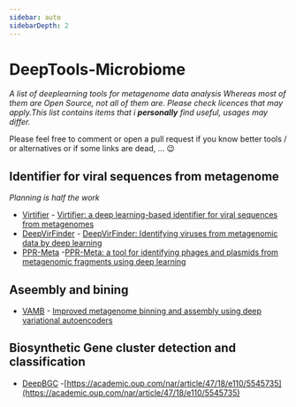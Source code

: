 ```yaml
---
sidebar: auto
sidebarDepth: 2
---
```



# DeepTools-Microbiome
_A list of deeplearning tools for metagenome data analysis Whereas most of them are Open Source, not all of them are. Please check licences that may apply.This list contains items that i **personally** find useful, usages may differ._

Please feel free to comment or open a pull request if you know better tools / or alternatives or if some links are dead, ... 😉

## Identifier for viral sequences from metagenome 
*Planning is half the work*

* [Virtifier](https://github.com/crazyinter/Seq2Vec) - [Virtifier: a deep learning-based identifier for viral sequences from metagenomes](https://academic.oup.com/bioinformatics/advance-article-abstract/doi/10.1093/bioinformatics/btab845/6462188?redirectedFrom=fulltext)
* [DeepVirFinder](https://github.com/jessieren/DeepVirFinder) - [DeepVirFinder: Identifying viruses from metagenomic data by deep learning](https://link.springer.com/article/10.1007/s40484-019-0187-4)
* [PPR-Meta](https://github.com/zhenchengfang/PPR-Meta) -[PPR-Meta: a tool for identifying phages and plasmids from metagenomic fragments using deep learning](https://academic.oup.com/gigascience/article/8/6/giz066/5521157)

## Aseembly and bining 

* [VAMB](https://github.com/RasmussenLab/vamb) - [Improved metagenome binning and assembly using deep variational autoencoders](https://www.nature.com/articles/s41587-020-00777-4?proof=t%25C2%25A0)



## Biosynthetic Gene cluster detection and classification 

* [DeepBGC](https://github.com/Merck/deepbgc) -[https://academic.oup.com/nar/article/47/18/e110/5545735](https://academic.oup.com/nar/article/47/18/e110/5545735)
